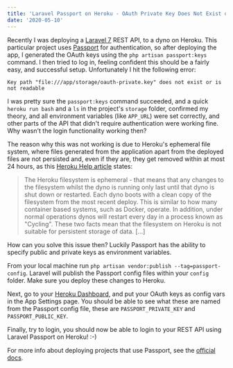 ```yaml
---
title: 'Laravel Passport on Heroku - OAuth Private Key Does Not Exist or Is Not Readable'
date: '2020-05-10'
---
```


Recently I was deploying a [Laravel 7](https://laravel.com/) REST API, to a dyno on Heroku.
This particular project uses [Passport](https://laravel.com/docs/7.x/passport) for authentication, so after deploying the app, I generated the OAuth keys using the `php artisan passport:keys` command.
I then tried to log in, feeling confident this should be a fairly easy, and successful setup.
Unfortunately I hit the following error:

```
Key path "file:///app/storage/oauth-private.key" does not exist or is not readable
```

I was pretty sure the `passport:keys` command succeeded, and a quick `heroku run bash` and a `ls` in the project's `storage` folder, confirmed my theory, and all environment variables (like `APP_URL`) were set correctly, and other parts of the API that didn't require authentication were working fine.
Why wasn't the login functionality working then?

The reason why this was not working is due to Heroku's ephemeral file system, where files generated from the application apart from the deployed files are not persisted and, even if they are, they get removed within at most 24 hours, as this [Heroku Help article](https://help.heroku.com/K1PPS2WM/why-are-my-file-uploads-missing-deleted) states:

> The Heroku filesystem is ephemeral - that means that any changes to the filesystem whilst the dyno is running only last until that dyno is shut down or restarted. Each dyno boots with a clean copy of the filesystem from the most recent deploy. This is similar to how many container based systems, such as Docker, operate.
> In addition, under normal operations dynos will restart every day in a process known as "Cycling".
> These two facts mean that the filesystem on Heroku is not suitable for persistent storage of data. [...]

How can you solve this issue then? Luckily Passport has the ability to specify public and private keys as environment variables.

From your local machine run `php artisan vendor:publish --tag=passport-config`.
Laravel will publish the Passport config files within your `config` folder.
Make sure you deploy these changes to Heroku.

Next, go to your [Heroku Dashboard](https://dashboard.heroku.com/apps), and put your OAuth keys as config vars in the App Settings page.
You should be able to see what these are named from the Passport config file, these are `PASSPORT_PRIVATE_KEY` and `PASSPORT_PUBLIC_KEY`.

Finally, try to login, you should now be able to login to your REST API using Laravel Passport on Heroku! :-)

For more info about deploying projects that use Passport, see the [official docs](https://laravel.com/docs/7.x/passport#deploying-passport).
